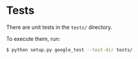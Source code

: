 # Tests
There are unit tests in the `tests/` directory.

To execute them, run:

```sh
$ python setup.py google_test --test-dir tests/
```
